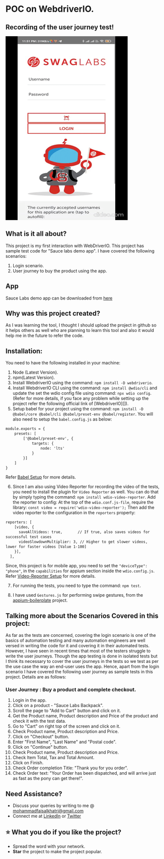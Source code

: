 # POC on WebdriverIO.

## Recording of the user journey test!
![test_recording](./assets/User_Journey.gif)

## What is it all about?
This project is my first interaction with WebDriverIO. This project has sample test code for "Sauce labs demo app". 
I have covered the following scenarios:
1. Login scenario. 
2. User journey to buy the product using the app.

## App
Sauce Labs demo app can be downloaded from [here][]

## Why was this project created?
As I was learning the tool, I thought I should upload the project in github so it helps others as well who are planning to learn this tool and also it would help me in the future to refer the code.

## Installation:
You need to have the following installed in your machine:
1. Node (Latest Version).
2. npm(Latest Version).
3. Install WebdriverIO using the command: `npm install -D webdriverio`.
4. Install WebdriverIO CLI using the command: `npm install @wdio/cli` and update the set the wdio config file using command: `npx wdio config`. (Refer for more details, if you face any problem while setting up the project refer the following official link of [WebdriverIO][]).
5. Setup babel for your project using the command: `npm install -D @babel/core @babel/cli @babel/preset-env @babel/register`. You will also need to setup the `babel.config.js` as below: 
```
module.exports = {
    presets: [
        ['@babel/preset-env', {
            targets: {
                node: 'lts'
            }
        }]
    ]
}
```
Refer [Babel Setup][] for more details.

6. Since I am also using Video Reporter for recording the video of the tests, you need to install the plugin for `Video Reporter` as well. You can do that by simply typing the command: `npm install wdio-video-reporter`. 
Add the reporter to config: At the top of the `wdio.conf.js-file`, require the library:
`const video = require('wdio-video-reporter');`
Then add the video reporter to the configuration in the `reporters` property:
```
reporters: [
    [video, {
      saveAllVideos: true,       // If true, also saves videos for successful test cases
      videoSlowdownMultiplier: 3, // Higher to get slower videos, lower for faster videos [Value 1-100]
    }],
  ],
```
Since, this project is for mobile app, you need to set the `"deviceType": "phone"`, in the `capabilities` for appium section inside the `wdio.config.js`.
Refer [Video-Reporter Setup][] for more details.

7. For running the tests, you need to type the command: `npm test`.

8. I have used `Gestures.js` for performing swipe gestures, from the [appium-boilerplate][] project.

## Talking more about the Scenarios Covered in this project:
As far as the tests are concerned, covering the login scenario is one of the basics of automation testing and many automation engineers are well versed in writing the code for it and covering it in their automated tests. However, I have seen in recent times that most of the testers struggle to write the user journeys. Though the app testing is done in isolated tests but I think its necessary to cover the user journeys in the tests so we test as per the use case the way an end-user uses the app.
Hence, apart from the login scenario I have covered the following user journey as sample tests in this project. Details are as follows:

### User Journey : Buy a product and complete checkout.
1. Login in the app.
2. Click on a product - "Sauce Labs Backpack".
3. Scroll the page to "Add to Cart" button and click on it.
4. Get the Product name, Product description and Price of the product and check it with the test data.
5. Go to "Cart" on right top of the screen and click on it.
6. Check Product name, Product description and Price.
7. Click on "Checkout" button.
8. Enter "First Name", "Last Name" and "Postal code".
9. Click on "Continue" button.
10. Check Product name, Product description and Price.
11. Check Item Total, Tax and Total Amount.
12. Click on Finish.
13. Check Order completion Title: "Thank you for you order".
14. Check Order text: "Your Order has been dispatched, and will arrive just as fast as the pony can get there!".
 
## Need Assistance?
* Discuss your queries by writing to me @ mohammadfaisalkhatri@gmail.com
* Connect me at [LinkedIn][] or [Twitter][]

 ## :star: What you do if you like the project?
* Spread the word with your network.
*  **Star** the project to make the project popular.

 
[linkedIn]: https://www.linkedin.com/in/faisalkhatri/
[Twitter]: https://twitter.com/mfaisal_khatri
[Getting Started]: https://webdriver.io/docs/gettingstarted
[Babel Setup]: https://webdriver.io/docs/babel
[Video-Reporter Setup]: https://webdriver.io/docs/wdio-video-reporter/
[appium-boilerplate]: https://github.com/webdriverio/appium-boilerplate
[here]: https://github.com/saucelabs/sample-app-mobile/releases